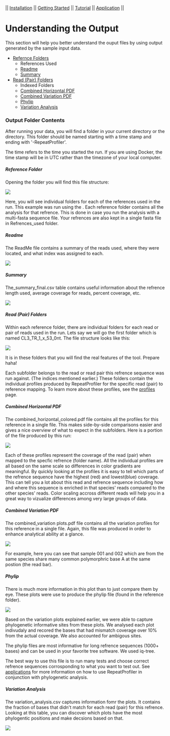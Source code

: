 || [Installation](readme.md) ||  [Getting Started](gettingstarted.md) || [Tutorial](tutorial.md) || [Application](uses.md) || 

# Understanding the Output
This section will help you better understand the ouput files by using output generated by the sample input data.

 - [Refernce Folders](#Reference-Folder)
   - References Used
   - [Readme](#Readme)
   - [Summary](#Summary)
 - [Read (Pair) Folders](#Read-(Pairs)-Folders)
   - Indexed Folders
   - [Combined Horizontal PDF](#Combined-Horizontal-PDF)
   - [Combined Variation PDF](#Combined-Variation-PDF)
   - [Phylip](#Phylip)
   - [Variation Analysis](#Variation-Analysis)

### Output Folder Contents
After running your data, you will find a folder in your current directory or the directory. This folder should be named starting with a time stamp and ending with '-RepeatProfiler'.

The time refers to the time you started the run. If you are using Docker, the time stamp will be in UTC rather than the timezone of your local computer. 

##### Reference Folder
Opening the folder you will find this file structure:

![](./pics/file_structure1.png)

Here, you will see individual folders for each of the references used in the run. This example was run using the . Each reference folder contains all the analysis for that refrence. This is done in case you run the analysis with a multi-fasta sequence file. Your refrences are also kept in a single fasta file in Refrences_used folder.

##### Readme
The ReadMe file contains a summary of the reads used, where they were located, and what index was assigned to each. 

![](./pics/readme.png)

##### Summary
The_summary_final.csv table contains useful information about the refrence length used, average coverage for reads, percent coverage, etc.

![](./pics/summary.png)

##### Read (Pair) Folders
Within each reference folder, there are individual folders for each read or pair of reads used in the run. Lets say we will go the first folder which is named CL3_TR_1_x_53_0nt. The file structure looks like this:

![](./pics/file_structure2.png)

It is in these folders that you will find the real features of the tool. Prepare haha!

Each subfolder belongs to the read or read pair this refrence sequence was run against. (The indices mentioned earlier.) These folders contain the individual profiles produced by RepeatProfiler for the specific read (pair) to reference mapping. To learn more about these profiles, see the [profiles](profiles.md) page.

##### Combined Horizontal PDF
The combined_horizontal_colored.pdf file contains all the profiles for this reference in a single file. This makes side-by-side comparisons easier and gives a nice overview of what to expect in the subfolders. Here is a portion of the file produced by this run:

![](./pics/combined_profile.png)

Each of these profiles represent the coverage of the read (pair) when mapped to the specfic refrence (folder name). All the individual profiles are all based on the same scale so differences in color gradients are meaningful. By quickly looking at the profiles it is easy to tell which parts of the refrence sequence have the highest (red) and lowest(blue) coverage. This can tell you a lot about this read and refrence sequence including how and where this sequence is enriched in that species' reads compared to the other species' reads. Color scaling accross different reads will help you in a great way to vizualize differences among very large groups of data.

##### Combined Variation PDF
The combined_variation plots.pdf file contains all the variation profiles for this reference in a single file. Again, this file was produced in order to enhance analytical ability at a glance.

![](./pics/combined_variation.png)

For example, here you can see that sample 001 and 002 which are from the same species share many common polymorphric base A at the same postion (the read bar).

##### Phylip
There is much more information in this plot than to just compare them by eye. These plots were use to produce the phylip file (found in the reference folder). 

![](./pics/phylip.png)

Based on the variation plots explained earlier, we were able to capture phylogenetic informative sites from these plots. We analysed each plot indivudaly and recored the bases that had mismatch coverage over 10% from the actual coverage. We also accounted for ambigous sites.

The phylip files are most informative for long refrence sequences (1000+ bases) and can be used in your favorite tree software. We used iq-tree.

The best way to use this file is to run many tests and choose correct refrence sequences corrosponding to what you want to test out. See [applications](uses.md) for more information on how to use RepeatProfiler in conjunction with phylogenetic analysis. 

##### Variation Analysis
The variation_analysis.csv captures information fomr the plots. It contains the fraction of bases that didn't match for each read (pair) for this refrence. Looking at this table, you can discover which plots have the most phylogentic positions and make decsions based on that.  

 ![](./pics/variation_analysis.png) 
 
